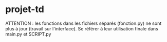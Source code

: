 # projet-td

ATTENTION : les fonctions dans les fichiers séparés (fonction.py) ne sont plus à jour (travail sur l'interface). Se référer à leur utilisation finale dans main.py et SCRIPT.py

